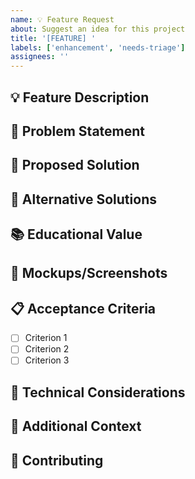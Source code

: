 ```yaml
---
name: 💡 Feature Request
about: Suggest an idea for this project
title: '[FEATURE] '
labels: ['enhancement', 'needs-triage']
assignees: ''
---
```


## 💡 Feature Description
<!-- A clear and concise description of the feature you'd like to see -->

## 🎯 Problem Statement
<!-- A clear and concise description of what problem this feature would solve -->

## 💭 Proposed Solution
<!-- A clear and concise description of what you want to happen -->

## 🔄 Alternative Solutions
<!-- A clear and concise description of any alternative solutions or features you've considered -->

## 📚 Educational Value
<!-- How would this feature help users learn Django concepts? -->

## 🎨 Mockups/Screenshots
<!-- If applicable, add mockups or screenshots to help visualize the feature -->

## 📋 Acceptance Criteria
<!-- List the specific requirements that would make this feature complete -->
- [ ] Criterion 1
- [ ] Criterion 2
- [ ] Criterion 3

## 🔧 Technical Considerations
<!-- Any technical details, implementation notes, or constraints -->

## 📝 Additional Context
<!-- Add any other context, references, or examples about the feature request -->

## 🤝 Contributing
<!-- Would you like to contribute to implementing this feature? -->
